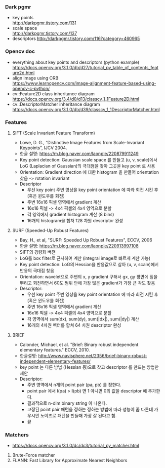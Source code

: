 ### Dark pgmr

- key points  
    http://darkpgmr.tistory.com/131  
- scale space  
    http://darkpgmr.tistory.com/137
- descriptors
    http://darkpgmr.tistory.com/116?category=460965

### Opencv doc

- everything about key points and descriptors (python example)  
    https://docs.opencv.org/3.1.0/db/d27/tutorial_py_table_of_contents_feature2d.html
- align image using ORB  
    https://www.learnopencv.com/image-alignment-feature-based-using-opencv-c-python/
- cv::Feature2D class inheritance diagram
    https://docs.opencv.org/3.4/d0/d13/classcv_1_1Feature2D.html
- cv::DescriptorMatcher inheritance diagram
    https://docs.opencv.org/3.1.0/db/d39/classcv_1_1DescriptorMatcher.html


### Features

1. SIFT (Scale Invariant Feature Transform)  
    - Lowe, D. G., “Distinctive Image Features from Scale-Invariant Keypoints”, IJCV 2004.
    - 한글 설명: https://m.blog.naver.com/laonple/220879911249  
    - Key point detection: Gaussian scale space 를 만들고 (u, v, scale)에서 
    LoG (Laplacian of Gaussian)의 극대점을 찾아 그곳을 key point 로 사용
    - Orientation: Gradient direction 에 대한 histogram 을 만들어 orientation 찾음 -> rotation invariant
    - Descriptor
        - 우선 key point 주변 영상을 key point orientation 에 따라 회전 시킨 후 (혹은 윈도우를 회전) 
        - 주변 16x16 픽셀 영역에서 gradient 계산
        - 16x16 픽셀 -> 4x4 픽셀의 4x4 영역으로 분할
        - 각 영역에서 gradient histogram 계산 (8 bins)
        - 16개의 histogram을 합쳐 128 차원 descriptor 완성

2. SURF (Speeded-Up Robust Features)
    - Bay, H., et al, "SURF: Speeded Up Robust Features", ECCV, 2006
    - 한글 설명: https://m.blog.naver.com/laonple/220913997108
    - SIFT의 경량화 버전
    - LoG를 box filter로 근사하여 계산 (integral image로 빠르게 계산 가능)
    - Key point detection: LoG의 Hessian을 반응값으로 삼아 (u, v, scale)에서 반응의 극대점 찾음
    - Orientation:  wavelet으로 주변의 x, y gradient 구해서 gx, gy 평면에 점을 뿌리고 회전하면서 60도 범위 안에 가장 많은 gradient가 가장 큰 각도 찾음
    - Descriptor: 
        - 우선 key point 주변 영상을 key point orientation 에 따라 회전 시킨 후 (혹은 윈도우를 회전) 
        - 주변 16x16 픽셀 영역에서 gradient 계산
        - 16x16 픽셀 -> 4x4 픽셀의 4x4 영역으로 분할
        - 각 영역에서 sum(dx), sum(dy), sum(|dx|), sum(|dy|) 계산
        - 16개의 4차원 벡터를 합쳐 64 차원 descriptor 완성

3. BRIEF
    - Calonder, Michael, et al. "Brief: Binary robust independent elementary features." ECCV, 2010.
    - 한글설명: http://www.navisphere.net/2356/brief-binary-robust-independent-elementary-features/
    - key point 는 다른 방법 (Hessian 등)으로 찾고 descriptor 를 만드는 방법만 제안
    - Descriptor:
        - 주변 영역에서 n개의 point pair (pa, pb) 를 정한다.
        - point pair 에서 I(pa) > I(pb) 면 1 아니면 0의 값을 descriptor 에 추가한다.
        - 결과적으로 n-dim binary string 이 나온다.
        - 고정된 point pair 패턴을 정하는 정하는 방법에 따라 성능이 좀 다른데 가우시안 노이즈로 패턴을 만들때 가장 잘 된다고 함.
        - 끝

### Matchers

- https://docs.opencv.org/3.1.0/dc/dc3/tutorial_py_matcher.html
1. Brute-Force matcher
2. FLANN: Fast Library for Approximate Nearest Neighbors
